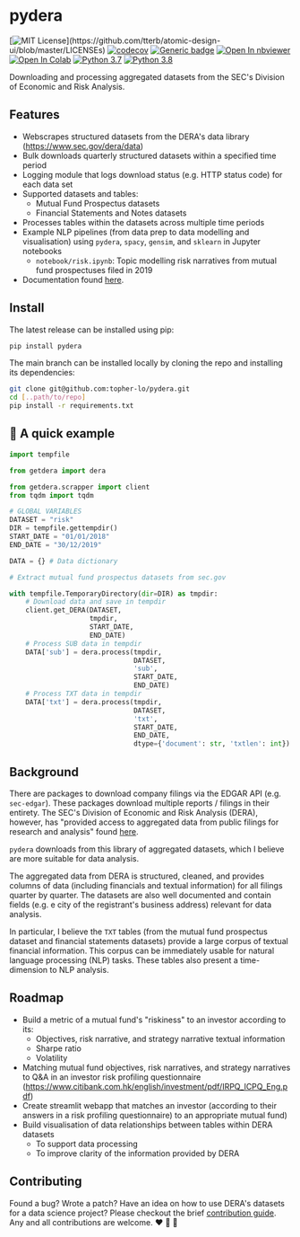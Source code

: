 # pydera
[![MIT License](https://img.shields.io/apm/l/atomic-design-ui.svg?)](https://github.com/tterb/atomic-design-ui/blob/master/LICENSEs)
[![codecov](https://codecov.io/gh/topher-lo/pydera/branch/main/graph/badge.svg?token=MURPG4B3J0)](https://codecov.io/gh/topher-lo/pydera)
[![Generic badge](https://img.shields.io/badge/version-v0.01-4B8BBE.svg)]()
[![Open In nbviewer](https://raw.githubusercontent.com/jupyter/design/master/logos/Badges/nbviewer_badge.png)](https://nbviewer.jupyter.org/github/topher-lo/pydera)
[![Open In Colab](https://colab.research.google.com/assets/colab-badge.svg)](https://colab.research.google.com/github/topher-lo/pydera)
[![Python 3.7](https://img.shields.io/badge/python-3.7-blue.svg)](https://www.python.org/downloads/)
[![Python 3.8](https://img.shields.io/badge/python-3.8-blue.svg)](https://www.python.org/downloads/)

Downloading and processing aggregated datasets from the SEC's Division of Economic and Risk Analysis.

## Features
- Webscrapes structured datasets from the DERA's data library (https://www.sec.gov/dera/data)
- Bulk downloads quarterly structured datasets within a specified time period
- Logging module that logs download status (e.g. HTTP status code) for each data set
- Supported datasets and tables:
    - Mutual Fund Prospectus datasets
    - Financial Statements and Notes datasets
- Processes tables within the datasets across multiple time periods
- Example NLP pipelines (from data prep to data modelling and visualisation) using `pydera`, `spacy`, `gensim`, and `sklearn` in Jupyter notebooks
    - `notebook/risk.ipynb`: Topic modelling risk narratives from mutual fund prospectuses filed in 2019
- Documentation found [here](https://topher-lo.github.io/pydera/getdera/).

## Install
The latest release can be installed using pip:
```bash
pip install pydera
```
The main branch can be installed locally by cloning the repo and installing its dependencies:
```bash
git clone git@github.com:topher-lo/pydera.git
cd [..path/to/repo]
pip install -r requirements.txt
```

## 🚀 A quick example
```python
import tempfile

from getdera import dera

from getdera.scrapper import client
from tqdm import tqdm

# GLOBAL VARIABLES
DATASET = "risk"
DIR = tempfile.gettempdir()
START_DATE = "01/01/2018"
END_DATE = "30/12/2019"

DATA = {} # Data dictionary

# Extract mutual fund prospectus datasets from sec.gov

with tempfile.TemporaryDirectory(dir=DIR) as tmpdir:
    # Download data and save in tempdir
    client.get_DERA(DATASET,
                    tmpdir,
                    START_DATE,
                    END_DATE)
    # Process SUB data in tempdir
    DATA['sub'] = dera.process(tmpdir,
                               DATASET,
                               'sub',
                               START_DATE,
                               END_DATE)
    # Process TXT data in tempdir
    DATA['txt'] = dera.process(tmpdir,
                               DATASET,
                               'txt',
                               START_DATE,
                               END_DATE,
                               dtype={'document': str, 'txtlen': int})
```

## Background
There are packages to download company filings via the EDGAR API (e.g. `sec-edgar`). These packages download multiple reports / filings in their entirety. The SEC's Division of Economic and Risk Analysis (DERA), however, has "provided access to aggregated data from public filings for research and analysis" found [here](https://www.sec.gov/dera/data). 

`pydera` downloads from this library of aggregated datasets, which I believe are more suitable for data analysis.

The aggregated data from DERA is structured, cleaned, and provides columns of data (including financials and textual information) for all filings quarter by quarter. The datasets are also well documented and contain fields (e.g. e city of the registrant's business address) relevant for data analysis. 

In particular, I believe the `TXT` tables (from the mutual fund prospectus dataset and financial statements datasets) provide a large corpus of textual financial information. This corpus can be immediately usable for natural language processing (NLP) tasks. These tables also present a time-dimension to NLP analysis.

## Roadmap
- Build a metric of a mutual fund's "riskiness" to an investor according to its:
    - Objectives, risk narrative, and strategy narrative textual information
    - Sharpe ratio
    - Volatility
- Matching mutual fund objectives, risk narratives, and strategy narratives to Q&A in an investor risk profiling questionnaire (https://www.citibank.com.hk/english/investment/pdf/IRPQ_ICPQ_Eng.pdf)
- Create streamlit webapp that matches an investor (according to their answers in a risk profiling questionnaire) to an appropriate mutual fund)
- Build visualisation of data relationships between tables within DERA datasets
    - To support data processing
    - To improve clarity of the information provided by DERA
    
## Contributing
Found a bug? Wrote a patch? Have an idea on how to use DERA's datasets for a data science project? Please checkout the brief [contribution guide](https://github.com/topher-lo/pydera/blob/main/CONTRIBUTING.md). Any and all contributions are welcome. :heart: :snake: :raised_hands:
